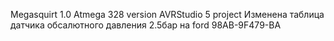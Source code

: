 Megasquirt 1.0 Atmega 328 version
AVRStudio 5 project
Изменена таблица датчика обсалютного давления 2.5бар на ford 98AB-9F479-BA